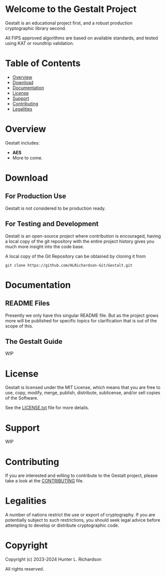 Welcome to the Gestalt Project
==============================

Gestalt is an educational project first, and a robust production cryptographic library second.

All FIPS approved algorithms are based on available standards, and
tested using KAT or roundtrip validation.

Table of Contents
=================

 - [Overview](#overview)
 - [Download](#download)
 - [Documentation](#documentation)
 - [License](#license)
 - [Support](#support)
 - [Contributing](#contributing)
 - [Legalities](#legalities)

Overview
========

Gestalt includes:

- **AES**
- More to come.

Download
========

For Production Use
------------------

Gestalt is not considered to be production ready.

For Testing and Development
---------------------------

Gestalt is an open-source project where contribution is encouraged, having
a local copy of the git repository with the entire project history gives you 
much more insight into the code base.

A local copy of the Git Repository can be obtained by cloning it from

    git clone https://github.com/HLRichardson-Git/Gestalt.git

Documentation
=============

README Files
------------

Presently we only have this singular README file. But as the project grows
more will be published for specific topics for clarification that is out
of the scope of this.

The Gestalt Guide
-----------------
WIP

License
=======

Gestalt is licensed under the MIT License, which means that
you are free to use, copy, modify, merge, publish, distribute, sublicense, and/or sell
copies of the Software.

See the [LICENSE.txt](LICENSE) file for more details.

Support
=======

WIP

Contributing
============

If you are interested and willing to contribute to the Gestalt project,
please take a look at the [CONTRIBUTING](CONTRIBUTING.md) file.

Legalities
==========

A number of nations restrict the use or export of cryptography. If you are
potentially subject to such restrictions, you should seek legal advice before
attempting to develop or distribute cryptographic code.

Copyright
=========

Copyright (c) 2023-2024 Hunter L. Richardson

All rights reserved.
